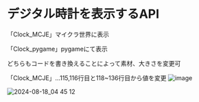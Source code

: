 # デジタル時計を表示するAPI
「Clock_MCJE」マイクラ世界に表示

「Clock_pygame」pygameにて表示

どちらもコードを書き換えることによって素材、大きさを変更可

「Clock_MCJE」...115,116行目と118~136行目から値を変更
![image](https://github.com/user-attachments/assets/23852a4b-ed78-41e4-a4fe-bc320371ed3d)


![2024-08-18_04 45 12](https://github.com/user-attachments/assets/a2e0933a-b30a-4689-92c0-13ec96758cd8)
